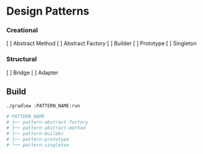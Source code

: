 
# Design Patterns

### Creational

[ ] Abstract Method
[ ] Abstract Factory
[ ] Builder
[ ] Prototype
[ ] Singleton

### Structural

[ ] Bridge
[ ] Adapter


## Build

```bash
./gradlew :PATTERN_NAME:run

# PATTERN_NAME
# ├── pattern-abstract-factory
# ├── pattern-abstract-method
# ├── pattern-builder
# ├── pattern-prototype
# └── pattern-singleton
```


